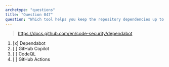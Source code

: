 ```yaml
---
archetype: "questions"
title: "Question 047"
question: "Which tool helps you keep the repository dependencies up to date?"
---
```



> https://docs.github.com/en/code-security/dependabot
1. [x] Dependabot
1. [ ] GitHub Copilot
1. [ ] CodeQL
1. [ ] GitHub Actions
